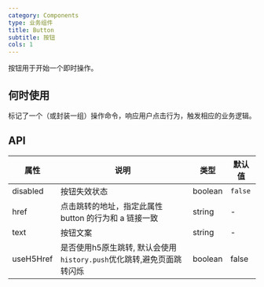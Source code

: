 ```yaml
---
category: Components
type: 业务组件
title: Button
subtitle: 按钮
cols: 1
---
```


按钮用于开始一个即时操作。

## 何时使用

标记了一个（或封装一组）操作命令，响应用户点击行为，触发相应的业务逻辑。


## API

| 属性      | 说明                                                                  | 类型    | 默认值  |
| --------- | --------------------------------------------------------------------- | ------- | ------- |
| disabled  | 按钮失效状态                                                          | boolean | `false` |
| href      | 点击跳转的地址，指定此属性 button 的行为和 a 链接一致                 | string  | -       |
| text      | 按钮文案                                                              | string  | -       |
| useH5Href | 是否使用h5原生跳转, 默认会使用`history.push`优化跳转,避免页面跳转闪烁 | boolean | false   |
 

